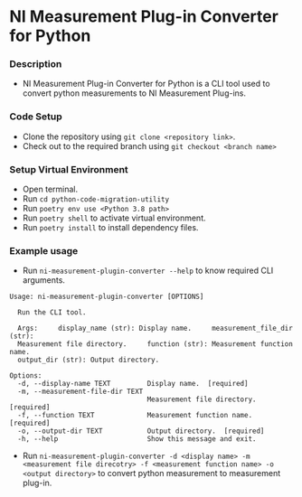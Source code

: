 # NI Measurement Plug-in Converter for Python

### Description

- NI Measurement Plug-in Converter for Python is a CLI tool used to convert python measurements to NI Measurement Plug-ins.

### Code Setup

- Clone the repository using `git clone <repository link>`.
- Check out to the required branch using `git checkout <branch name>`

### Setup Virtual Environment

- Open terminal.
- Run `cd python-code-migration-utility`
- Run `poetry env use <Python 3.8 path>`
- Run `poetry shell` to activate virtual environment.
- Run `poetry install` to install dependency files.

### Example usage

- Run `ni-measurement-plugin-converter --help` to know required CLI arguments.
```
Usage: ni-measurement-plugin-converter [OPTIONS]

  Run the CLI tool.

  Args:     display_name (str): Display name.     measurement_file_dir (str):
  Measurement file directory.     function (str): Measurement function name.
  output_dir (str): Output directory.

Options:
  -d, --display-name TEXT         Display name.  [required]
  -m, --measurement-file-dir TEXT
                                  Measurement file directory.  [required]
  -f, --function TEXT             Measurement function name.  [required]
  -o, --output-dir TEXT           Output directory.  [required]
  -h, --help                      Show this message and exit.
```
- Run `ni-measurement-plugin-converter -d <display name> -m <measurement file direcotry> -f <measurement function name> -o <output directory>` to convert python measurement to measurement plug-in.
